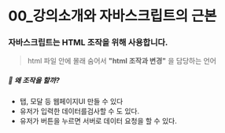 # 00_강의소개와 자바스크립트의 근본

### **자바스크립트는 HTML 조작을 위해 사용합니다.** 

> html 파일 안에 몰래 숨어서 **"html 조작과 변경"** 을 담당하는 언어

##### 🧐 왜 조작을 할까? 

* 탭, 모달 등 웹페이지UI 만들 수 있다
* 유저가 입력한 데이터를검사할 수 도 있다.
* 유저가 버튼을 누르면 서버로 데이터 요청을 할 수 있다.  



